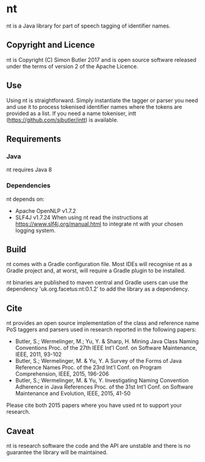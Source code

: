 # nt

nt is a Java library for part of speech tagging of identifier names.

## Copyright and Licence
nt is Copyright (C) Simon Butler 2017 and is open source software released
under the terms of version 2 of the Apache Licence.

## Use
Using nt is straightforward. Simply instantiate the tagger or parser you need
and use it to process tokenised identifier names where the tokens are provided
as a list. If you need a name tokeniser, intt (https://github.com/sjbutler/intt)
is available.

## Requirements
### Java
nt requires Java 8

### Dependencies
nt depends on:
* Apache OpenNLP v1.7.2
* SLF4J v1.7.24 When using nt read the instructions at https://www.slf4j.org/manual.html to integrate nt with your chosen logging system.

## Build
nt comes with a Gradle configuration file. Most IDEs will recognise nt as a
Gradle project and, at worst, will require a Gradle plugin to be installed.

nt binaries are published to maven central and Gradle users can use the dependency 'uk.org.facetus:nt:0.1.2' to add the library as a dependency.

## Cite
nt provides an open source implementation of the class and reference name
PoS taggers and parsers used in research reported in the following papers:

* Butler, S.; Wermelinger, M.; Yu, Y. & Sharp, H. Mining Java Class Naming Conventions Proc. of the 27th IEEE Int'l Conf. on Software Maintenance, IEEE, 2011, 93-102
* Butler, S.; Wermelinger, M. & Yu, Y. A Survey of the Forms of Java Reference Names Proc. of the 23rd Int'l Conf. on Program Comprehension, IEEE, 2015, 196-206
* Butler, S.; Wermelinger, M. & Yu, Y. Investigating Naming Convention Adherence in Java References Proc. of the 31st Int'l Conf. on Software Maintenance and Evolution, IEEE, 2015, 41-50

Please cite both 2015 papers where you have used nt to support your research.

## Caveat
nt is research software the code and the API are unstable and there is no guarantee
the library will be maintained.
